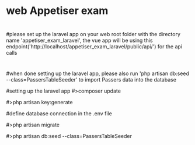 # web Appetiser exam

#
#please set up the laravel app on your web root folder with the directory name 'appetiser_exam_laravel', the vue app will be using this endpoint('http://localhost/appetiser_exam_laravel/public/api/') for the api calls
#
#when done setting up the laravel app, please also run 'php artisan db:seed --class=PassersTableSeeder' to import Passers data into the database

#setting up the laravel app
#>composer update

#>php artisan key:generate

#define database connection in the .env file

#>php artisan migrate

#>php artisan db:seed --class=PassersTableSeeder
